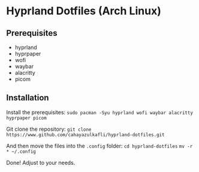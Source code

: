 
# Hyprland Dotfiles (Arch Linux)

## Prerequisites

- hyprland
- hyprpaper
- wofi
- waybar
- alacritty
- picom

## Installation

Install the prerequisites:
  `sudo pacman -Syu hyprland wofi waybar alacritty hyprpaper picom`

Git clone the repository:
  `git clone https://www.github.com/cahayazulkafli/hyprland-dotfiles.git`

And then move the files into the `.config` folder:
  `cd hyprland-dotfiles`
  `mv -r * ~/.config`

Done! Adjust to your needs.
